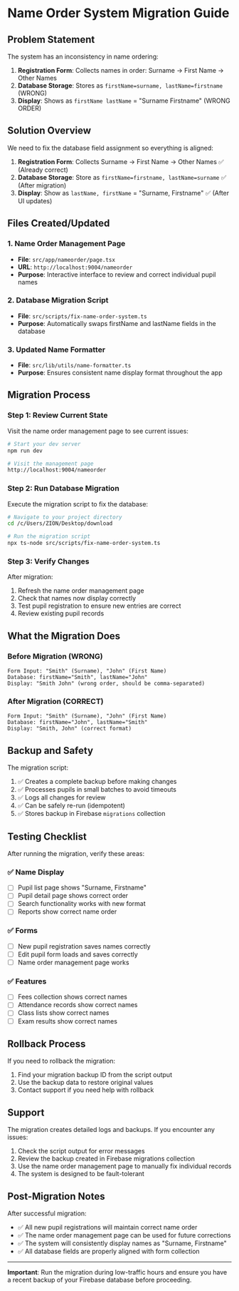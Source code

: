 # Name Order System Migration Guide

## Problem Statement

The system has an inconsistency in name ordering:

1. **Registration Form**: Collects names in order: Surname → First Name → Other Names
2. **Database Storage**: Stores as `firstName=surname, lastName=firstname` (WRONG)
3. **Display**: Shows as `firstName lastName` = "Surname Firstname" (WRONG ORDER)

## Solution Overview

We need to fix the database field assignment so everything is aligned:

1. **Registration Form**: Collects Surname → First Name → Other Names ✅ (Already correct)
2. **Database Storage**: Store as `firstName=firstname, lastName=surname` ✅ (After migration)
3. **Display**: Show as `lastName, firstName` = "Surname, Firstname" ✅ (After UI updates)

## Files Created/Updated

### 1. Name Order Management Page
- **File**: `src/app/nameorder/page.tsx`
- **URL**: `http://localhost:9004/nameorder`
- **Purpose**: Interactive interface to review and correct individual pupil names

### 2. Database Migration Script
- **File**: `src/scripts/fix-name-order-system.ts`
- **Purpose**: Automatically swaps firstName and lastName fields in the database

### 3. Updated Name Formatter
- **File**: `src/lib/utils/name-formatter.ts`
- **Purpose**: Ensures consistent name display format throughout the app

## Migration Process

### Step 1: Review Current State
Visit the name order management page to see current issues:
```bash
# Start your dev server
npm run dev

# Visit the management page
http://localhost:9004/nameorder
```

### Step 2: Run Database Migration
Execute the migration script to fix the database:

```bash
# Navigate to your project directory
cd /c/Users/ZION/Desktop/download

# Run the migration script
npx ts-node src/scripts/fix-name-order-system.ts
```

### Step 3: Verify Changes
After migration:
1. Refresh the name order management page
2. Check that names now display correctly
3. Test pupil registration to ensure new entries are correct
4. Review existing pupil records

## What the Migration Does

### Before Migration (WRONG)
```
Form Input: "Smith" (Surname), "John" (First Name)
Database: firstName="Smith", lastName="John"
Display: "Smith John" (wrong order, should be comma-separated)
```

### After Migration (CORRECT)
```
Form Input: "Smith" (Surname), "John" (First Name)  
Database: firstName="John", lastName="Smith"
Display: "Smith, John" (correct format)
```

## Backup and Safety

The migration script:
1. ✅ Creates a complete backup before making changes
2. ✅ Processes pupils in small batches to avoid timeouts
3. ✅ Logs all changes for review
4. ✅ Can be safely re-run (idempotent)
5. ✅ Stores backup in Firebase `migrations` collection

## Testing Checklist

After running the migration, verify these areas:

### ✅ Name Display
- [ ] Pupil list page shows "Surname, Firstname"
- [ ] Pupil detail page shows correct order
- [ ] Search functionality works with new format
- [ ] Reports show correct name order

### ✅ Forms
- [ ] New pupil registration saves names correctly
- [ ] Edit pupil form loads and saves correctly
- [ ] Name order management page works

### ✅ Features
- [ ] Fees collection shows correct names
- [ ] Attendance records show correct names
- [ ] Class lists show correct names
- [ ] Exam results show correct names

## Rollback Process

If you need to rollback the migration:

1. Find your migration backup ID from the script output
2. Use the backup data to restore original values
3. Contact support if you need help with rollback

## Support

The migration creates detailed logs and backups. If you encounter any issues:

1. Check the script output for error messages
2. Review the backup created in Firebase migrations collection
3. Use the name order management page to manually fix individual records
4. The system is designed to be fault-tolerant

## Post-Migration Notes

After successful migration:
- ✅ All new pupil registrations will maintain correct name order
- ✅ The name order management page can be used for future corrections
- ✅ The system will consistently display names as "Surname, Firstname"
- ✅ All database fields are properly aligned with form collection

---

**Important**: Run the migration during low-traffic hours and ensure you have a recent backup of your Firebase database before proceeding. 